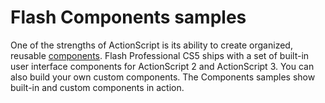 # Flash Components samples

One of the strengths of ActionScript is its ability to create organized, reusable [components](https://web.archive.org/web/20140302041903/http://www.adobe.com/devnet/flash/articles/concept_components.html). Flash Professional CS5 ships with a set of built-in user interface components for ActionScript 2 and ActionScript 3. You can also build your own custom components. The Components samples show built-in and custom components in action.